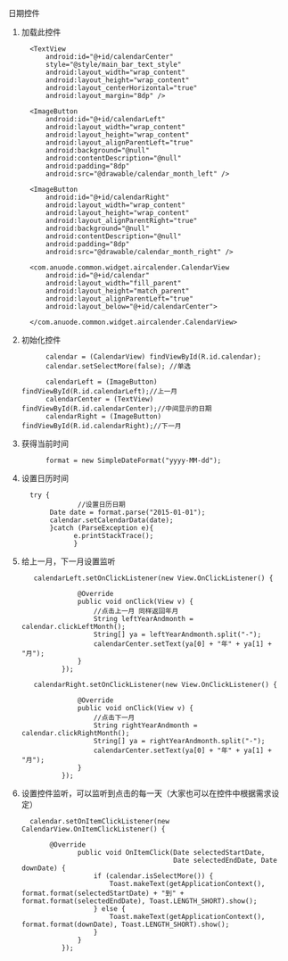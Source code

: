 日期控件

1. 加载此控件

         <TextView
             android:id="@+id/calendarCenter"
             style="@style/main_bar_text_style"
             android:layout_width="wrap_content"
             android:layout_height="wrap_content"
             android:layout_centerHorizontal="true"
             android:layout_margin="8dp" />

         <ImageButton
             android:id="@+id/calendarLeft"
             android:layout_width="wrap_content"
             android:layout_height="wrap_content"
             android:layout_alignParentLeft="true"
             android:background="@null"
             android:contentDescription="@null"
             android:padding="8dp"
             android:src="@drawable/calendar_month_left" />

         <ImageButton
             android:id="@+id/calendarRight"
             android:layout_width="wrap_content"
             android:layout_height="wrap_content"
             android:layout_alignParentRight="true"
             android:background="@null"
             android:contentDescription="@null"
             android:padding="8dp"
             android:src="@drawable/calendar_month_right" />

         <com.anuode.common.widget.aircalender.CalendarView
             android:id="@+id/calendar"
             android:layout_width="fill_parent"
             android:layout_height="match_parent"
             android:layout_alignParentLeft="true"
             android:layout_below="@+id/calendarCenter">

         </com.anuode.common.widget.aircalender.CalendarView>

2. 初始化控件

             calendar = (CalendarView) findViewById(R.id.calendar);
             calendar.setSelectMore(false); //单选

             calendarLeft = (ImageButton) findViewById(R.id.calendarLeft);//上一月
             calendarCenter = (TextView) findViewById(R.id.calendarCenter);//中间显示的日期
             calendarRight = (ImageButton) findViewById(R.id.calendarRight);//下一月

3. 获得当前时间

             format = new SimpleDateFormat("yyyy-MM-dd");

4. 设置日历时间

         try {
                     //设置日历日期
              Date date = format.parse("2015-01-01");
              calendar.setCalendarData(date);
              }catch (ParseException e){
                    e.printStackTrace();
                    }

5. 给上一月，下一月设置监听

          calendarLeft.setOnClickListener(new View.OnClickListener() {

                     @Override
                     public void onClick(View v) {
                         //点击上一月 同样返回年月
                         String leftYearAndmonth = calendar.clickLeftMonth();
                         String[] ya = leftYearAndmonth.split("-");
                         calendarCenter.setText(ya[0] + "年" + ya[1] + "月");
                     }
                 });

          calendarRight.setOnClickListener(new View.OnClickListener() {

                     @Override
                     public void onClick(View v) {
                         //点击下一月
                         String rightYearAndmonth = calendar.clickRightMonth();
                         String[] ya = rightYearAndmonth.split("-");
                         calendarCenter.setText(ya[0] + "年" + ya[1] + "月");
                     }
                 });

6. 设置控件监听，可以监听到点击的每一天（大家也可以在控件中根据需求设定）

         calendar.setOnItemClickListener(new CalendarView.OnItemClickListener() {

              @Override
                     public void OnItemClick(Date selectedStartDate,
                                             Date selectedEndDate, Date downDate) {
                         if (calendar.isSelectMore()) {
                             Toast.makeText(getApplicationContext(), format.format(selectedStartDate) + "到" + format.format(selectedEndDate), Toast.LENGTH_SHORT).show();
                         } else {
                             Toast.makeText(getApplicationContext(), format.format(downDate), Toast.LENGTH_SHORT).show();
                         }
                     }
                 });